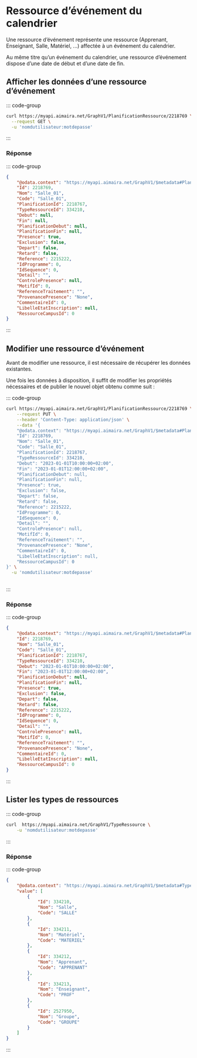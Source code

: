 # Ressource d’événement du calendrier

Une ressource d’événement représente une ressource (Apprenant, Enseignant, Salle, Matériel, ...) affectée à un
événement du calendrier.

Au même titre qu’un événement du calendrier, une ressource d’événement dispose d’une date de début et d’une date de fin.

## Afficher les données d’une ressource d’événement

::: code-group

```bash [cURL]
curl https://myapi.aimaira.net/GraphV1/PlanificationRessource/2218769 \
  --request GET \
  -u 'nomdutilisateur:motdepasse'
```

:::

### Réponse

::: code-group

```json [JSON]
{
    "@odata.context": "https://myapi.aimaira.net/GraphV1/$metadata#PlanificationRessource/$entity",
    "Id": 2218769,
    "Nom": "Salle_01",
    "Code": "Salle_01",
    "PlanificationId": 2218767,
    "TypeRessourceId": 334210,
    "Debut": null,
    "Fin": null,
    "PlanificationDebut": null,
    "PlanificationFin": null,
    "Presence": true,
    "Exclusion": false,
    "Depart": false,
    "Retard": false,
    "Reference": 2215222,
    "IdProgramme": 0,
    "IdSequence": 0,
    "Detail": "",
    "ControlePresence": null,
    "MotifId": 0,
    "ReferenceTraitement": "",
    "ProvenancePresence": "None",
    "CommentaireId": 0,
    "LibelleEtatInscription": null,
    "RessourceCampusId": 0
}
```

:::

## Modifier une ressource d’événement

Avant de modifier une ressource, il est nécessaire de récupérer les données existantes.

Une fois les données à disposition, il suffit de modifier les propriétés nécessaires et de publier le nouvel objet
obtenu comme suit :

::: code-group

```bash [cURL]
curl https://myapi.aimaira.net/GraphV1/PlanificationRessource/2218769 \
    --request PUT \
    --header 'Content-Type: application/json' \
    --data '{
    "@odata.context": "https://myapi.aimaira.net/GraphV1/$metadata#PlanificationRessource/$entity",
    "Id": 2218769,
    "Nom": "Salle_01",
    "Code": "Salle_01",
    "PlanificationId": 2218767,
    "TypeRessourceId": 334210,
    "Debut": "2023-01-01T10:00:00+02:00",
    "Fin": "2023-01-01T12:00:00+02:00",
    "PlanificationDebut": null,
    "PlanificationFin": null,
    "Presence": true,
    "Exclusion": false,
    "Depart": false,
    "Retard": false,
    "Reference": 2215222,
    "IdProgramme": 0,
    "IdSequence": 0,
    "Detail": "",
    "ControlePresence": null,
    "MotifId": 0,
    "ReferenceTraitement": "",
    "ProvenancePresence": "None",
    "CommentaireId": 0,
    "LibelleEtatInscription": null,
    "RessourceCampusId": 0
}' \
  -u 'nomdutilisateur:motdepasse'
  
```

:::

### Réponse

::: code-group

```json [JSON]
{
    "@odata.context": "https://myapi.aimaira.net/GraphV1/$metadata#PlanificationRessource/$entity",
    "Id": 2218769,
    "Nom": "Salle_01",
    "Code": "Salle_01",
    "PlanificationId": 2218767,
    "TypeRessourceId": 334210,
    "Debut": "2023-01-01T10:00:00+02:00",
    "Fin": "2023-01-01T12:00:00+02:00",
    "PlanificationDebut": null,
    "PlanificationFin": null,
    "Presence": true,
    "Exclusion": false,
    "Depart": false,
    "Retard": false,
    "Reference": 2215222,
    "IdProgramme": 0,
    "IdSequence": 0,
    "Detail": "",
    "ControlePresence": null,
    "MotifId": 0,
    "ReferenceTraitement": "",
    "ProvenancePresence": "None",
    "CommentaireId": 0,
    "LibelleEtatInscription": null,
    "RessourceCampusId": 0
}
```

:::

## Lister les types de ressources

::: code-group

```bash [cURL]
curl  https://myapi.aimaira.net/GraphV1/TypeRessource \
    -u 'nomdutilisateur:motdepasse'
```

:::

### Réponse

::: code-group

```json [JSON]
{
    "@odata.context": "https://myapi.aimaira.net/GraphV1/$metadata#TypeRessource",
    "value": [
        {
            "Id": 334210,
            "Nom": "Salle",
            "Code": "SALLE"
        },
        {
            "Id": 334211,
            "Nom": "Matériel",
            "Code": "MATERIEL"
        },
        {
            "Id": 334212,
            "Nom": "Apprenant",
            "Code": "APPRENANT"
        },
        {
            "Id": 334213,
            "Nom": "Enseignant",
            "Code": "PROF"
        },
        {
            "Id": 2527950,
            "Nom": "Groupe",
            "Code": "GROUPE"
        }
    ]
}
```

:::

